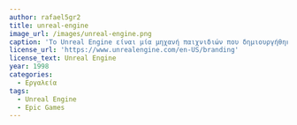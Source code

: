 ```yaml
---
author: rafael5gr2
title: unreal-engine
image_url: /images/unreal-engine.png
caption: 'Το Unreal Engine είναι μία μηχανή παιχνιδιών που δημιουργήθηκε από την Epic Games το 1998 για το παιχνίδι τους Unreal. Το Unreal Engine είναι γραμμένο με την γλώσσα προγραμματισμού C++ και πλέον το χρησιμοποιούν πολλές εταιρείες για τα παιχνίδια τους και όχι μόνο.'
license_url: 'https://www.unrealengine.com/en-US/branding'
license_text: Unreal Engine
year: 1998
categories:
  - Εργαλεία
tags:
  - Unreal Engine
  - Epic Games
---
```

